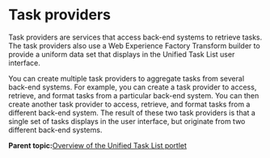 # Task providers

Task providers are services that access back-end systems to retrieve tasks. The task providers also use a Web Experience Factory Transform builder to provide a uniform data set that displays in the Unified Task List user interface.

You can create multiple task providers to aggregate tasks from several back-end systems. For example, you can create a task provider to access, retrieve, and format tasks from a particular back-end system. You can then create another task provider to access, retrieve, and format tasks from a different back-end system. The result of these two task providers is that a single set of tasks displays in the user interface, but originate from two different back-end systems.

**Parent topic:**[Overview of the Unified Task List portlet](../integrate/ovw_utl.md)

